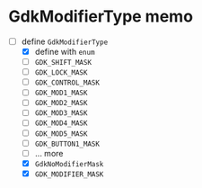 GdkModifierType memo
====================

* [ ] define `GdkModifierType`
	+ [x] define with `enum`
	+ [ ] `GDK_SHIFT_MASK`
	+ [ ] `GDK_LOCK_MASK`
	+ [ ] `GDK_CONTROL_MASK`
	+ [ ] `GDK_MOD1_MASK`
	+ [ ] `GDK_MOD2_MASK`
	+ [ ] `GDK_MOD3_MASK`
	+ [ ] `GDK_MOD4_MASK`
	+ [ ] `GDK_MOD5_MASK`
	+ [ ] `GDK_BUTTON1_MASK`
	+ [ ] ... more
	+ [x] `GdkNoModifierMask`
	+ [x] `GDK_MODIFIER_MASK`
